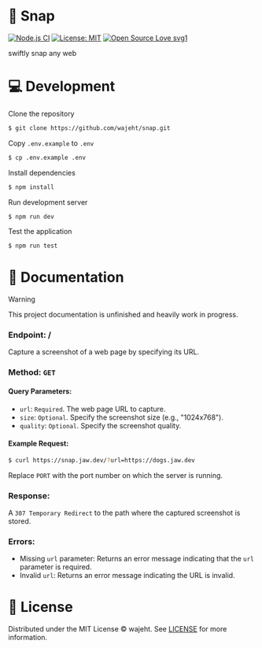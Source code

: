 # 📸 Snap

[![Node.js CI](https://github.com/wajeht/snap/actions/workflows/ci.yml/badge.svg?branch=main)](https://github.com/wajeht/snap/actions/workflows/ci.yml) [![License: MIT](https://img.shields.io/badge/License-MIT-blue.svg)](https://github.com/wajeht/snap/blob/main/LICENSE) [![Open Source Love svg1](https://badges.frapsoft.com/os/v1/open-source.svg?v=103)](https://github.com/wajeht/snap)

swiftly snap any web

# 💻 Development

Clone the repository

```bash
$ git clone https://github.com/wajeht/snap.git
```

Copy `.env.example` to `.env`

```bash
$ cp .env.example .env
```

Install dependencies

```bash
$ npm install
```

Run development server

```bash
$ npm run dev
```

Test the application

```bash
$ npm run test
```

# 📖 Documentation

> [!WARNING]
> This project documentation is unfinished and heavily work in progress.

### Endpoint: /

Capture a screenshot of a web page by specifying its URL.

### Method: `GET`

#### Query Parameters:

- `url`: `Required`. The web page URL to capture.
- `size`: `Optional`. Specify the screenshot size (e.g., "1024x768").
- `quality`: `Optional`. Specify the screenshot quality.

#### Example Request:

```bash
$ curl https://snap.jaw.dev/?url=https://dogs.jaw.dev
```

Replace `PORT` with the port number on which the server is running.

### Response:

A `307 Temporary Redirect` to the path where the captured screenshot is stored.

### Errors:

- Missing `url` parameter: Returns an error message indicating that the `url` parameter is required.
- Invalid `url`: Returns an error message indicating the URL is invalid.

# 📜 License

Distributed under the MIT License © wajeht. See [LICENSE](./LICENSE) for more information.
